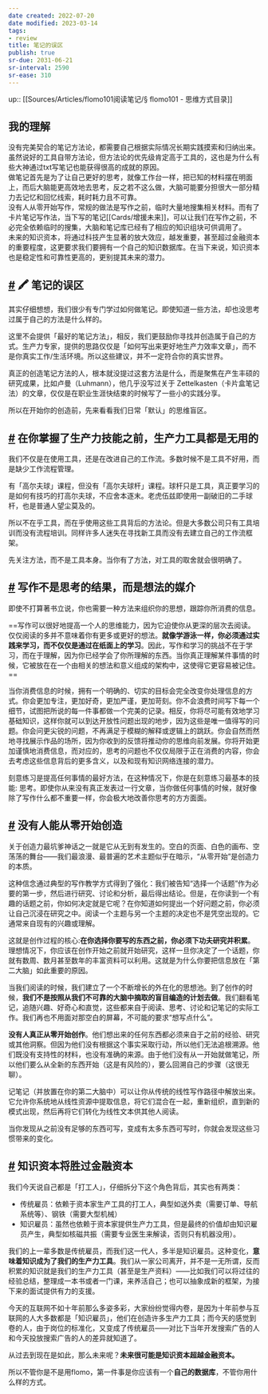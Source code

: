 ```yaml
---
date created: 2022-07-20
date modified: 2023-03-14
tags:
- review
title: 笔记的误区
publish: true
sr-due: 2031-06-21
sr-interval: 2590
sr-ease: 310
---
```


up:: [[Sources/Articles/flomo101阅读笔记/§ flomo101 - 思维方式目录]]

## 我的理解

没有完美契合的笔记方法论，都需要自己根据实际情况长期实践摸索和归纳出来。虽然说好的工具自带方法论，但方法论的优先级肯定高于工具的，这也是为什么有些大神通过txt写笔记也能获得很高的成就的原因。  
做笔记首先是为了让自己更好的思考，就像工作台一样，把已知的材料摆在明面上，而后大脑能更高效地去思考，反之若不这么做，大脑可能要分担很大一部分精力去记忆和回忆线索，耗时耗力且不可靠。  
没有人从零开始写作，常规的做法是写作之前，临时大量地搜集相关材料。而有了卡片笔记写作法，当下写的笔记[[Cards/增援未来]]，可以让我们在写作之前，不必完全依赖临时的搜集，大脑和笔记库已经有了相应的知识组块可供调用了。  
未来的知识资本，将通过科技产生显著的放大效应，越发重要，甚至超过金融资本的重要程度，这更要求我们要拥有一个自己的知识数据库。在当下来说，知识资本也是稳定性和可靠性更高的，更别提其未来的潜力。

## [#](https://help.flomoapp.com/thinking/start.html#%F0%9F%96%8D-%E7%AC%94%E8%AE%B0%E7%9A%84%E8%AF%AF%E5%8C%BA) 🖍 笔记的误区

其实仔细想想，我们很少有专门学过如何做笔记。即使知道一些方法，却也没思考过属于自己的方法是什么样的。

这里不会提供「最好的笔记方法」，相反，我们更鼓励你寻找并创造属于自己的方式。生产力专家，提供的思路仅仅是「如何写出来更好地生产力效率文章」，而不是你真实工作/生活环境。所以这些建议，并不一定符合你的真实世界。

真正的创造笔记方法的人，根本就没提过这套方法是什么，而是聚焦在产生丰硕的研究成果，比如卢曼（Luhmann），他几乎没写过关于 Zettelkasten（卡片盒笔记法）的文章，仅仅是在职业生涯快结束的时候写了一些小的实践分享。

所以在开始你的创造前，先来看看我们日常「默认」的思维盲区。

## [#](https://help.flomoapp.com/thinking/start.html#%E5%9C%A8%E4%BD%A0%E6%8E%8C%E6%8F%A1%E4%BA%86%E7%94%9F%E4%BA%A7%E5%8A%9B%E6%8A%80%E8%83%BD%E4%B9%8B%E5%89%8D-%E7%94%9F%E4%BA%A7%E5%8A%9B%E5%B7%A5%E5%85%B7%E9%83%BD%E6%98%AF%E6%97%A0%E7%94%A8%E7%9A%84) 在你掌握了生产力技能之前，生产力工具都是无用的

我们不仅是在使用工具，还是在改进自己的工作流。多数时候不是工具不好用，而是缺少工作流程管理。

有「高尔夫球」课程，但没有「高尔夫球杆」课程。球杆只是工具，真正要学习的是如何有技巧的打高尔夫球，不应舍本逐末。老虎伍兹即使用一副破旧的二手球杆，也是普通人望尘莫及的。

所以不在乎工具，而在乎使用这些工具背后的方法论。但是大多数公司只有工具培训而没有流程培训。同样许多人迷失在寻找新工具而没有去建立自己的工作流框架。

先关注方法，而不是工具本身。当你有了方法，对工具的取舍就会很明确了。

## [#](https://help.flomoapp.com/thinking/start.html#%E5%86%99%E4%BD%9C%E4%B8%8D%E6%98%AF%E6%80%9D%E8%80%83%E7%9A%84%E7%BB%93%E6%9E%9C-%E8%80%8C%E6%98%AF%E6%83%B3%E6%B3%95%E7%9A%84%E5%AA%92%E4%BB%8B) 写作不是思考的结果，而是想法的媒介

即使不打算著书立说，你也需要一种方法来组织你的思想，跟踪你所消费的信息。

==写作可以很好地提高一个人的思维能力，因为它迫使你从更深的层次去阅读。仅仅阅读的多并不意味着你有更多或更好的想法。**就像学游泳一样，你必须通过实践来学习，而不仅仅是通过在纸面上的学习**。因此，写作和学习的挑战不在于学习，而在于理解，因为你已经学会了你所理解的东西。当你真正理解某件事情的时候，它被放在在一个由相关的想法和意义组成的架构中，这使得它更容易被记住。==

当你消费信息的时候，拥有一个明确的、切实的目标会完全改变你处理信息的方式。你会更加专注，更加好奇，更加严谨，更加苛刻。你不会浪费时间写下每一个细节，试图把所说的每一件事都做一个完美的记录。相反，你将尽可能有效地学习基础知识，这样你就可以到达开放性问题出现的地步，因为这些是唯一值得写的问题。你会问更尖锐的问题，不再满足于模糊的解释或逻辑上的跳跃。你会自然而然地寻找展示作品的场所，因为你收到的反馈将推动你的思维向前发展。你将开始更加谨慎地消费信息，而对应的，思考的问题也不仅仅局限于正在消费的内容，你会去考虑这些信息背后的更多含义，以及和现有知识网络连接的潜力。

刻意练习是提高任何事情的最好方法，在这种情况下，你是在刻意练习最基本的技能: 思考。即使你从来没有真正发表过一行文章，当你做任何事情的时候，就好像除了写作什么都不重要一样，你会极大地改善你思考的方方面面。

## [#](https://help.flomoapp.com/thinking/start.html#%E6%B2%A1%E6%9C%89%E4%BA%BA%E8%83%BD%E4%BB%8E%E9%9B%B6%E5%BC%80%E5%A7%8B%E5%88%9B%E9%80%A0) 没有人能从零开始创造

关于创造力最坑爹神话之一就是它从无到有发生的。空白的页面、白色的画布、空荡荡的舞台——我们最浪漫、最普遍的艺术主题似乎在暗示，“从零开始”是创造力的本质。

这种信念通过典型的写作教学方式得到了强化：我们被告知“选择一个话题”作为必要的第一步，然后进行研究、讨论和分析，最后得出结论。但是，在你读到一个有趣的话题之前，你如何决定就是它呢？在你知道如何提出一个好问题之前，你必须让自己沉浸在研究之中。阅读一个主题与另一个主题的决定也不是凭空出现的。它通常来自现有的兴趣或理解。

这就是创作过程的核心:**在你选择你要写的东西之前，你必须下功夫研究并积累**。理想情况下，你应该在创作开始之前就开始研究，这样一旦你决定了一个话题，你就有数周、数月甚至数年的丰富资料可以利用。这就是为什么你要把信息放在「第二大脑」如此重要的原因。

当我们阅读的时候，我们建立了一个不断增长的外在化的思想池。到了创作的时候，**我们不是按照从我们不可靠的大脑中摘取的盲目编造的计划去做**。我们翻看笔记，追随兴趣、好奇心和直觉，这些都来自于阅读、思考、讨论和记笔记的实际工作。我们再也不用面对那空白的屏幕，不可能的要求“想写点什么”。

**没有人真正从零开始创作**。他们想出来的任何东西都必须来自于之前的经验、研究或其他洞察。但因为他们没有根据这个事实采取行动，所以他们无法追根溯源。他们既没有支持性的材料，也没有准确的来源。由于他们没有从一开始就做笔记，所以他们要么从全新的东西开始（这是有风险的），要么回溯自己的步骤（这很无聊）。

记笔记（并放置在你的第二大脑中）可以让你从传统的线性写作路径中解放出来。它允许你系统地从线性资源中提取信息，将它们混合在一起，重新组织，直到新的模式出现，然后再将它们转化为线性文本供其他人阅读。

当你发现从之前没有足够的东西可写，变成有太多东西可写时，你就会发现这些习惯带来的变化。

## [#](https://help.flomoapp.com/thinking/start.html#%E7%9F%A5%E8%AF%86%E8%B5%84%E6%9C%AC%E5%B0%86%E8%83%9C%E8%BF%87%E9%87%91%E8%9E%8D%E8%B5%84%E6%9C%AC) 知识资本将胜过金融资本

我们今天说自己都是「打工人」，仔细拆分下这个角色背后，其实也有两类：

- 传统雇员：依赖于资本家生产工具的打工人，典型如送外卖（需要订单、导航系统等）、钢铁（需要大型机械）
- 知识雇员：虽然也依赖于资本家提供生产力工具，但是最终的价值却由知识雇员产生，典型如核磁共振（需要专业医生来解读，否则只有机器没用）。

我们的上一辈多数是传统雇员，而我们这一代人，多半是知识雇员。这种变化，**意味着知识成为了我们的生产力工具**。我们从一家公司离开，并不是一无所谓，反而积累的知识就是我们的生产力工具（甚至是生产资料）——比如我们可以将过往的经验总结，整理成一本书或者一门课，来养活自己；也可以抽象成新的框架，为接下来的面试提供有力的支援。

今天的互联网不如十年前那么多姿多彩，大家纷纷觉得内卷，是因为十年前参与互联网的人大多数都是「知识雇员」，他们在创造许多生产力工具；而今天的感觉到卷的人，由于岗位的标准化，又变成了传统雇员——对比下当年开发搜索广告的人和今天投放搜索广告的人的差异就知道了。

从过去到现在是如此，那么未来呢？**未来很可能是知识资本超越金融资本。**

所以不管你是不是用flomo，第一件事是你应该有一个**自己的数据库**，不管你用什么样的方式。